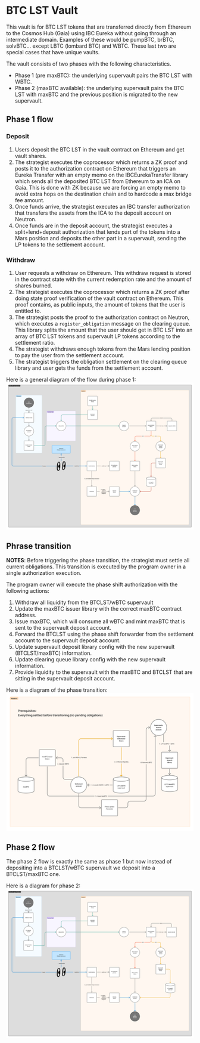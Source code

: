 # BTC LST Vault

This vault is for BTC LST tokens that are transferred directly from Ethereum to the Cosmos Hub (Gaia) using IBC Eureka without going through an intermediate domain. Examples of these would be pumpBTC, brBTC, solvBTC... except LBTC (lombard BTC) and WBTC. These last two are special cases that have unique vaults.

The vault consists of two phases with the following characteristics.

- Phase 1 (pre maxBTC): the underlying supervault pairs the BTC LST with WBTC.
- Phase 2 (maxBTC available): the underlying supervault pairs the BTC LST with maxBTC and the previous position is migrated to the new supervault.

## Phase 1 flow

### Deposit

1. Users deposit the BTC LST in the vault contract on Ethereum and get vault shares.
2. The strategist executes the coprocessor which returns a ZK proof and posts it to the authorization contract on Ethereum that triggers an Eureka Transfer with an empty memo on the IBCEurekaTransfer library which sends all the deposited BTC LST from Ethereum to an ICA on Gaia. This is done with ZK because we are forcing an empty memo to avoid extra hops on the destination chain and to hardcode a max bridge fee amount.
3. Once funds arrive, the strategist executes an IBC transfer authorization that transfers the assets from the ICA to the deposit account on Neutron.
4. Once funds are in the deposit account, the strategist executes a split+lend+deposit authorization that lends part of the tokens into a Mars position and deposits the other part in a supervault, sending the LP tokens to the settlement account.

### Withdraw

1. User requests a withdraw on Ethereum. This withdraw request is stored in the contract state with the current redemption rate and the amount of shares burned.
2. The strategist executes the coprocessor which returns a ZK proof after doing state proof verification of the vault contract on Ethereum. This proof contains, as public inputs, the amount of tokens that the user is entitled to.
3. The strategist posts the proof to the authorization contract on Neutron, which executes a `register_obligation` message on the clearing queue. This library splits the amount that the user should get in BTC LST into an array of BTC LST tokens and supervault LP tokens according to the settlement ratio.
4. The strategist withdraws enough tokens from the Mars lending position to pay the user from the settlement account.
5. The strategist triggers the obligation settlement on the clearing queue library and user gets the funds from the settlement account.

Here is a general diagram of the flow during phase 1:
![Phase 1](images/btc_lst_phase1.png)

## Phrase transition

**NOTES**:
Before triggering the phase transition, the strategist must settle all current obligations.
This transition is executed by the program owner in a single authorization execution.

The program owner will execute the phase shift authorization with the following actions:

1. Withdraw all liquidity from the BTCLST/wBTC supervault
2. Update the maxBTC issuer library with the correct maxBTC contract address.
3. Issue maxBTC, which will consume all wBTC and mint maxBTC that is sent to the supervault deposit account.
4. Forward the BTCLST using the phase shift forwarder from the settlement account to the supervault deposit account.
5. Update supervault deposit library config with the new supervault (BTCLST/maxBTC) information.
6. Update clearing queue library config with the new supervault information.
7. Provide liquidity to the supervault with the maxBTC and BTCLST that are sitting in the supervault deposit account.

Here is a diagram of the phase transition:
![Phase transition](images/btc_lst_phase_transition.png)

## Phase 2 flow

The phase 2 flow is exactly the same as phase 1 but now instead of depositing into a BTCLST/wBTC supervault we deposit into a BTCLST/maxBTC one.

Here is a diagram for phase 2:
![Phase 2](images/btc_lst_phase2.png)
